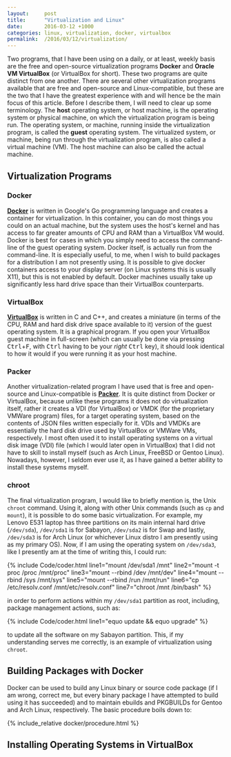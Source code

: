 ```yaml
---
layout:     post
title:      "Virtualization and Linux"
date:       2016-03-12 +1000
categories: linux, virtualization, docker, virtualbox
permalink:  /2016/03/12/virtualization/
---
```


Two programs, that I have been using on a daily, or at least, weekly basis are the free and open-source virtualization programs **Docker** and **Oracle VM VirtualBox** (or VirtualBox for short). These two programs are quite distinct from one another. There are several other virtualization programs available that are free and open-source and Linux-compatible, but these are the two that I have the greatest experience with and will hence be the main focus of this article. Before I describe them, I will need to clear up some terminology. The **host** operating system, or host machine, is the operating system or physical machine, on which the virtualization program is being run. The operating system, or machine, running inside the virtualization program, is called the **guest** operating system. The virtualized system, or machine, being run through the virtualization program, is also called a virtual machine (VM). The host machine can also be called the actual machine.

## Virtualization Programs

### Docker
[**Docker**](https://www.docker.com/) is written in Google's Go programming language and creates a container for virtualization. In this container, you can do most things you could on an actual machine, but the system uses the host's kernel and has access to far greater amounts of CPU and RAM than a VirtualBox VM would. Docker is best for cases in which you simply need to access the command-line of the guest operating system. Docker itself, is actually run from the command-line. It is especially useful, to me, when I wish to build packages for a distribution I am not presently using. It is possible to give docker containers access to your display server (on Linux systems this is usually X11), but this is not enabled by default. Docker machines usually take up significantly less hard drive space than their VirtualBox counterparts.

### VirtualBox
[**VirtualBox**](https://www.virtualbox.org/) is written in C and C++, and creates a miniature (in terms of the CPU, RAM and hard disk drive space available to it) version of the guest operating system. It is a graphical program. If you open your VirtualBox guest machine in full-screen (which can usually be done via pressing <kbd>Ctrl</kbd>+<kbd>F</kbd>, with <kbd>Ctrl</kbd> having to be your *right* <kbd>Ctrl</kbd> key), it should look identical to how it would if you were running it as your host machine.

### Packer
Another virtualization-related program I have used that is free and open-source and Linux-compatible is [**Packer**](https://www.packer.io/). It is quite distinct from Docker or VirtualBox, because unlike these programs it does not do virtualization itself, rather it creates a VDI (for VirtualBox) or VMDK (for the proprietary VMWare program) files, for a target operating system, based on the contents of JSON files written especially for it. VDIs and VMDKs are essentially the hard disk drive used by VirtualBox or VMWare VMs, respectively. I most often used it to install operating systems on a virtual disk image (VDI) file (which I would later open in VirtualBox) that I did not have to skill to install myself (such as Arch Linux, FreeBSD or Gentoo Linux). Nowadays, however, I seldom ever use it, as I have gained a better ability to install these systems myself.

### chroot
The final virtualization program, I would like to briefly mention is, the Unix `chroot` command. Using it, along with other Unix commands (such as `cp` and `mount`), it is possible to do some basic virtualization. For example, my Lenovo E531 laptop has three partitions on its main internal hard drive (`/dev/sda`), `/dev/sda1` is for Sabayon, `/dev/sda2` is for Swap and lastly, `/dev/sda3` is for Arch Linux (or whichever Linux distro I am presently using as my primary OS). Now, if I am using the operating system on `/dev/sda3`, like I presently am at the time of writing this, I could run:

{% include Code/coder.html line1="mount /dev/sda1 /mnt" line2="mount -t proc /proc /mnt/proc" line3="mount --rbind /dev /mnt/dev" line4="mount --rbind /sys /mnt/sys" line5="mount --rbind /run /mnt/run" line6="cp /etc/resolv.conf /mnt/etc/resolv.conf" line7="chroot /mnt /bin/bash" %}

in order to perform actions within my `/dev/sda1` partition as root, including, package management actions, such as:

{% include Code/coder.html line1="equo update && equo upgrade" %}

to update all the software on my Sabayon partition. This, if my understanding serves me correctly, is an example of virtualization using `chroot`.

## Building Packages with Docker
Docker can be used to build any Linux binary or source code package (if I am wrong, correct me, but every binary package I have attempted to build using it has succeeded) and to maintain ebuilds and PKGBUILDs for Gentoo and Arch Linux, respectively. The basic procedure boils down to:

{% include_relative docker/procedure.html %}

## Installing Operating Systems in VirtualBox
